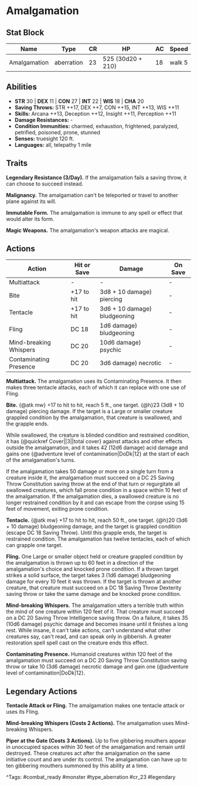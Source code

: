 # Amalgamation

## Stat Block

| Name | Type | CR | HP | AC | Speed |
|------|------|----|----|----|-------|
| Amalgamation | aberration | 23 | 525 (30d20 + 210) | 18 | walk 5 |

## Abilities

- **STR** 30 | **DEX** 11 | **CON** 27 | **INT** 22 | **WIS** 18 | **CHA** 20
- **Saving Throws:** STR ++17, DEX ++7, CON ++15, INT ++13, WIS ++11  
- **Skills:** Arcana ++13, Deception ++12, Insight ++11, Perception ++11  
- **Damage Resistances:** -  
- **Condition Immunities:** charmed, exhaustion, frightened, paralyzed, petrified, poisoned, prone, stunned  
- **Senses:** truesight 120 ft.  
- **Languages:** all, telepathy 1 mile

## Traits

**Legendary Resistance (3/Day).** If the amalgamation fails a saving throw, it can choose to succeed instead.

**Malignancy.** The amalgamation can't be teleported or travel to another plane against its will.

**Immutable Form.** The amalgamation is immune to any spell or effect that would alter its form.

**Magic Weapons.** The amalgamation's weapon attacks are magical.


## Actions

| Action | Hit or Save | Damage | On Save |
|--------|--------------|--------|----------|
| Multiattack | - | - | - |
| Bite | +17 to hit | 3d8 + 10 damage) piercing | - |
| Tentacle | +17 to hit | 3d6 + 10 damage) bludgeoning | - |
| Fling | DC 18 | 1d6 damage) bludgeoning | - |
| Mind-breaking Whispers | DC 20 | 10d6 damage) psychic | - |
| Contaminating Presence | DC 20 | 3d6 damage) necrotic | - |

**Multiattack.** The amalgamation uses its Contaminating Presence. It then makes three tentacle attacks, each of which it can replace with one use of Fling.

**Bite.** {@atk mw} +17 to hit to hit, reach 5 ft., one target. {@h}23 (3d8 + 10 damage) piercing damage. If the target is a Large or smaller creature grappled condition by the amalgamation, that creature is swallowed, and the grapple ends.

While swallowed, the creature is blinded condition and restrained condition, it has {@quickref Cover||3||total cover} against attacks and other effects outside the amalgamation, and it takes 42 (12d6 damage) acid damage and gains one {@adventure level of contamination|DoDk|12} at the start of each of the amalgamation's turns.

If the amalgamation takes 50 damage or more on a single turn from a creature inside it, the amalgamation must succeed on a DC 25 Saving Throw Constitution saving throw at the end of that turn or regurgitate all swallowed creatures, which fall prone condition in a space within 10 feet of the amalgamation. If the amalgamation dies, a swallowed creature is no longer restrained condition by it and can escape from the corpse using 15 feet of movement, exiting prone condition.

**Tentacle.** {@atk mw} +17 to hit to hit, reach 50 ft., one target. {@h}20 (3d6 + 10 damage) bludgeoning damage, and the target is grappled condition (escape DC 18 Saving Throw). Until this grapple ends, the target is restrained condition. The amalgamation has twelve tentacles, each of which can grapple one target.

**Fling.** One Large or smaller object held or creature grappled condition by the amalgamation is thrown up to 60 feet in a direction of the amalgamation's choice and knocked prone condition. If a thrown target strikes a solid surface, the target takes 3 (1d6 damage) bludgeoning damage for every 10 feet it was thrown. If the target is thrown at another creature, that creature must succeed on a DC 18 Saving Throw Dexterity saving throw or take the same damage and be knocked prone condition.

**Mind-breaking Whispers.** The amalgamation utters a terrible truth within the mind of one creature within 120 feet of it. That creature must succeed on a DC 20 Saving Throw Intelligence saving throw. On a failure, it takes 35 (10d6 damage) psychic damage and becomes insane until it finishes a long rest. While insane, it can't take actions, can't understand what other creatures say, can't read, and can speak only in gibberish. A greater restoration spell spell cast on the creature ends this effect.

**Contaminating Presence.** Humanoid creatures within 120 feet of the amalgamation must succeed on a DC 20 Saving Throw Constitution saving throw or take 10 (3d6 damage) necrotic damage and gain one {@adventure level of contamination|DoDk|12}.

## Legendary Actions

**Tentacle Attack or Fling.** The amalgamation makes one tentacle attack or uses its Fling.

**Mind-breaking Whispers (Costs 2 Actions).** The amalgamation uses Mind-breaking Whispers.

**Piper at the Gate (Costs 3 Actions).** Up to five gibbering mouthers appear in unoccupied spaces within 30 feet of the amalgamation and remain until destroyed. These creatures act after the amalgamation on the same initiative count and are under its control. The amalgamation can have up to ten gibbering mouthers summoned by this ability at a time.



^Tags: #combat_ready #monster #type_aberration #cr_23 #legendary